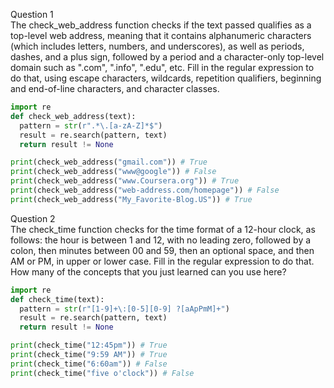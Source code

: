 Question 1\
The check_web_address function checks if the text passed qualifies as a top-level web address, meaning that it contains alphanumeric characters (which includes letters, numbers, and underscores), as well as periods, dashes, and a plus sign, followed by a period and a character-only top-level domain such as ".com", ".info", ".edu", etc. Fill in the regular expression to do that, using escape characters, wildcards, repetition qualifiers, beginning and end-of-line characters, and character classes.

```python
import re
def check_web_address(text):
  pattern = str(r".*\.[a-zA-Z]*$")
  result = re.search(pattern, text)
  return result != None

print(check_web_address("gmail.com")) # True
print(check_web_address("www@google")) # False
print(check_web_address("www.Coursera.org")) # True
print(check_web_address("web-address.com/homepage")) # False
print(check_web_address("My_Favorite-Blog.US")) # True
```

Question 2\
The check_time function checks for the time format of a 12-hour clock, as follows: the hour is between 1 and 12, with no leading zero, followed by a colon, then minutes between 00 and 59, then an optional space, and then AM or PM, in upper or lower case. Fill in the regular expression to do that. How many of the concepts that you just learned can you use here?

```python
import re
def check_time(text):
  pattern = str(r"[1-9]+\:[0-5][0-9] ?[aApPmM]+")
  result = re.search(pattern, text)
  return result != None

print(check_time("12:45pm")) # True
print(check_time("9:59 AM")) # True
print(check_time("6:60am")) # False
print(check_time("five o'clock")) # False
```

